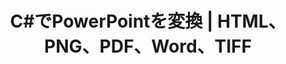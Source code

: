 ---
title: C#でPowerPointを変換 | HTML、PNG、PDF、Word、TIFF
linktitle: PowerPointを変換
type: docs
weight: 20
url: /net/convert-powerpoint/
description: この記事では、C# .NETでPowerPoint（PPT、PPTX、ODP）をHTML、PNG、PDF、Word、TIFFなどの異なるフォーマットに変換するために使用できるトピックとサンプルコードをリストしています。 
---